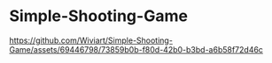 # Simple-Shooting-Game



https://github.com/Wiviart/Simple-Shooting-Game/assets/69446798/73859b0b-f80d-42b0-b3bd-a6b58f72d46c

